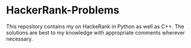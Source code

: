 # HackerRank-Problems
This repository contains my on HackeRank in Python as well as C++.
The solutions are best to my knowledge with appropriate comments wherever necessary.
